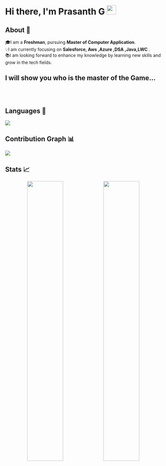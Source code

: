 
# Hi there, I'm Prasanth G <img src="https://raw.githubusercontent.com/aemmadi/aemmadi/master/wave.gif" width="30px">
## About 👋 
🎓I am a **Freshman**, pursuing  **Master of Computer Application**. <br>
💡I am currently focusing on **Salesforce, Aws ,Azure ,DSA ,Java,LWC** . <br>
📚I am looking forward to enhance my knowledge by learning new skills and grow in the tech fields.

<!--[![Twitter Badge](https://img.shields.io/badge/Twitter-blue?style=flat&labelColor=1ca0f1&logo=twitter&logoColor=white&link=https://twitter.com/shawsamadrita)](https://twitter.com/prasanthg24)
[![Linkedin Badge](https://img.shields.io/badge/LinkedIn-darkblue?style=flat&labelColor=0e76a8&logo=linkedin&logoColor=white&link=https://www.linkedin.com/in/prasanth-gopinathan/)](https://www.linkedin.com/in/prasanth-gopinathan/)-->

<h2>I will show you who is the master of the Game...</h2>


<br/>
<br/>


## Languages 📝
<img
     src="https://github-readme-stats.vercel.app/api/top-langs/?username=prasanthg24&layout=compact&theme=tokyonight"
     />
## Contribution Graph 📊
<img
     src="https://activity-graph.herokuapp.com/graph?username=prasanthg24&theme=chartreuse-dark"
     />
## Stats 📈
<p align="center">
<img width="48%" src="https://github-readme-stats.vercel.app/api?username=prasanthg24&show_icons=true&theme=tokyonight" />     
 <img width="48%" src="https://github-readme-streak-stats.herokuapp.com/?user=prasanthg24&show_icons=true&theme=tokyonight" />
 <p/>

